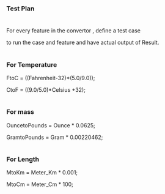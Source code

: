 # <h3> Test Plan
  
  # <h4> 
  For every feature in the convertor ,
  define a test case
  
  
  to run the case and feature 
  and have actual output of Result.
  
  
  # <h3> For Temperature
  FtoC = ((Fahrenheit-32)*(5.0/9.0));
  
  CtoF = ((9.0/5.0)*Celsius +32);
  
  # <h3> For mass
  OuncetoPounds = Ounce * 0.0625;
  
   GramtoPounds = Gram * 0.00220462;
  
  # <h3> For Length
  MtoKm = Meter_Km * 0.001;
  
  MtoCm = Meter_Cm * 100;
  
  
  
